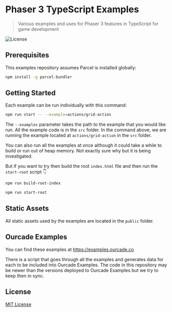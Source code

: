 # Phaser 3 TypeScript Examples
> Various examples and uses for Phaser 3 features in TypeScript for game development

![License](https://img.shields.io/badge/license-MIT-green)

## Prerequisites

This examples repository assumes Parcel is installed globally:

```bash
npm install -g parcel-bundler
```

## Getting Started

Each example can be run individually with this command:

```bash
npm run start -- --example=actions/grid-action
```

The `--examples` parameter takes the path to the example that you would like run. All the example code is in the `src` folder. In the command above, we are running the example located at `actions/grid-action` in the `src` folder.

You can also run all the examples at once although it could take a while to build or run out of heap memory. Not exactly sure why but it is being investigated.

But if you want to try then build the root `index.html` file and then run the `start-root` script 👇

```bash
npm run build-root-index

npm run start-root
```

## Static Assets

All static assets used by the examples are located in the `public` folder.

## Ourcade Examples

You can find these examples at https://examples.ourcade.co

There is a script that goes through all the examples and generates data for each to be included into Ourcade Examples. The code in this repository may be newer than the versions deployed to Ourcade Examples but we try to keep then in sync.

## License

[MIT License](https://github.com/ourcade/phaser3-typescript-examples/blob/master/LICENSE)
